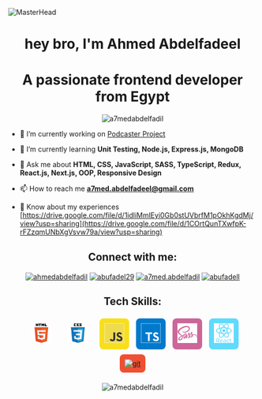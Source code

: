 ![MasterHead](https://i.redd.it/bpxxqqvps4h91.gif)
<h1 align="center">hey bro, I'm Ahmed Abdelfadeel</h1>
<h1 align="center">A passionate frontend developer from Egypt</h2>

<p align="center"> <img src="https://komarev.com/ghpvc/?username=a7medabdelfadil&label=Profile%20views&color=0e75b6&style=flat" alt="a7medabdelfadil" /> </p>

- 🔭 I’m currently working on [Podcaster Project](https://github.com/a7medabdelfadil/podcaster)

- 🌱 I’m currently learning **Unit Testing, Node.js, Express.js, MongoDB**

- 💬 Ask me about **HTML, CSS, JavaScript, SASS, TypeScript, Redux, React.js, Next.js, OOP, Responsive Design**

- 📫 How to reach me **a7med.abdelfadeel@gmail.com**

- 📄 Know about my experiences [https://drive.google.com/file/d/1idliMmlEyi0Gb0stUVbrfM1pOkhKgdMj/view?usp=sharing](https://drive.google.com/file/d/1COrtQunTXwfpK-rFZzqmUNbXgVsvw79a/view?usp=sharing)

<h2 align="center">Connect with me:</h2>
<p align="center">
<a href="https://linkedin.com/in/ahmedabdelfadil" target="blank"><img align="center" src="https://raw.githubusercontent.com/rahuldkjain/github-profile-readme-generator/master/src/images/icons/Social/linked-in-alt.svg" alt="ahmedabdelfadil" height="30" width="40" /></a>
<a href="https://fb.com/abufadel29" target="blank"><img align="center" src="https://raw.githubusercontent.com/rahuldkjain/github-profile-readme-generator/master/src/images/icons/Social/facebook.svg" alt="abufadel29" height="30" width="40" /></a>
<a href="https://instagram.com/a7med.abdelfadil" target="blank"><img align="center" src="https://raw.githubusercontent.com/rahuldkjain/github-profile-readme-generator/master/src/images/icons/Social/instagram.svg" alt="a7med.abdelfadil" height="30" width="40" /></a>
<a href="https://www.youtube.com/@prodevers" target="blank"><img align="center" src="https://raw.githubusercontent.com/rahuldkjain/github-profile-readme-generator/master/src/images/icons/Social/youtube.svg" alt="abufadell" height="30" width="40" /></a>
</p>

<h2 align="center">Tech Skills:</h2>
<p align="center">
  <a href="https://www.w3.org/html/" target="_blank" rel="noreferrer" style="display: inline-block; margin: 15px;">
    <img src="https://raw.githubusercontent.com/devicons/devicon/master/icons/html5/html5-original-wordmark.svg" alt="html5" width="40" height="40"/>
  </a>
  <a href="https://www.w3schools.com/css/" target="_blank" rel="noreferrer" style="display: inline-block; margin: 15px;">
    <img src="https://raw.githubusercontent.com/devicons/devicon/master/icons/css3/css3-original-wordmark.svg" alt="css3" width="40" height="40"/>
  </a>
  <a href="https://developer.mozilla.org/en-US/docs/Web/JavaScript" target="_blank" rel="noreferrer" style="display: inline-block; background-color: #F7DF1E; padding: 10px; border-radius: 8px; margin: 5px;">
    <img src="https://raw.githubusercontent.com/devicons/devicon/master/icons/javascript/javascript-original.svg" alt="javascript" width="40" height="40"/>
  </a>
  <a href="https://www.typescriptlang.org/" target="_blank" rel="noreferrer" style="display: inline-block; background-color: #007ACC; padding: 10px; border-radius: 8px; margin: 5px;">
    <img src="https://raw.githubusercontent.com/devicons/devicon/master/icons/typescript/typescript-original.svg" alt="typescript" width="40" height="40"/>
  </a>
  <a href="https://sass-lang.com" target="_blank" rel="noreferrer" style="display: inline-block; background-color: #CC6699; padding: 10px; border-radius: 8px; margin: 5px;">
    <img src="https://raw.githubusercontent.com/devicons/devicon/master/icons/sass/sass-original.svg" alt="sass" width="40" height="40"/>
  </a>
  <a href="https://reactjs.org/" target="_blank" rel="noreferrer" style="display: inline-block; background-color: #61DAFB; padding: 10px; border-radius: 8px; margin: 5px;">
    <img src="https://raw.githubusercontent.com/devicons/devicon/master/icons/react/react-original-wordmark.svg" alt="react" width="40" height="40"/>
  </a>
  <a href="https://git-scm.com/" target="_blank" rel="noreferrer" style="display: inline-block; background-color: #F05032; padding: 10px; border-radius: 8px; margin: 5px;">
    <img src="https://www.vectorlogo.zone/logos/git-scm/git-scm-icon.svg" alt="git" width="40" height="40"/>
  </a>
</p>


<p align="center"><img align="center" src="https://github-readme-stats.vercel.app/api/top-langs?username=a7medabdelfadil&show_icons=true&locale=en&layout=compact&theme=dark" alt="a7medabdelfadil" /></p>
